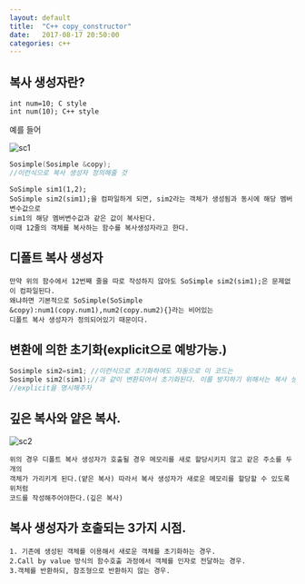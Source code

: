 ```yaml
---
layout: default
title:  "C++ copy_constructor"
date:   2017-08-17 20:50:00
categories: c++
---
```


## 복사 생성자란?
~~~
int num=10; C style
int num(10); C++ style
~~~
예를 들어

![sc1](http://postfiles8.naver.net/MjAxNzA4MDFfMjU5/MDAxNTAxNTczMDc0MzUy.xFUWrNdmr7L6zYgQqUmMxEkMmVEaxdGay6tLyzUJhvMg.fPVdQG7Q2mOUQpYVbSlTr6HXMMZ73hgYXEIQjo_4gPAg.JPEG.qwq713/%EB%B3%B5%EC%82%AC%EC%83%9D%EC%84%B1%EC%9E%90.jpg?type=w2)


```c
Sosimple(Sosimple &copy);
//이런식으로 복사 생성자 정의해줄 것
```

~~~
SoSimple sim1(1,2);
SoSimple sim2(sim1);을 컴파일하게 되면, sim2라는 객체가 생성됨과 동시에 해당 멤버변수값으로 
sim1의 해당 멤버변수값과 같은 값이 복사된다.
이때 12줄의 객체를 복사하는 함수를 복사생성자라고 한다. 
~~~

## 디폴트 복사 생성자
~~~
만약 위의 함수에서 12번째 줄을 따로 작성하지 않아도 SoSimple sim2(sim1);은 문제없이 컴파일된다. 
왜냐하면 기본적으로 SoSimple(SoSimple &copy):num1(copy.num1),num2(copy.num2){}라는 비어있는 
디폴트 복사 생성자가 정의되어있기 때문이다.
~~~

## 변환에 의한 초기화(explicit으로 예방가능.)
```c
Sosimple sim2=sim1; //이런식으로 초기화하여도 자동으로 이 코드는 
Sosimple sim2(sim1);//과 같이 변환되어서 초기화된다. 이를 방지하기 위해서는 복사 생성자 앞에
//explicit을 명시해주자
```

## 깊은 복사와 얕은 복사.
![sc2](http://postfiles7.naver.net/MjAxNzA4MDFfMTEw/MDAxNTAxNTczOTY0MjQx.VHoln6Q_yH7l0dkIHtfdvBAo3EBZPHQJgZrkApYHVW8g.0NVOTqSujKghbvRUNC2vf5zfLk68ySnxSIpaCPxtSGwg.JPEG.qwq713/%EA%B9%8A%EB%B3%B5.jpg?type=w2)
~~~
위의 경우 디폴트 복사 생성자가 호출될 경우 메모리를 새로 할당시키지 않고 같은 주소를 두개의 
객체가 가리키게 된다.(얕은 복사) 따라서 복사 생성자가 새로운 메모리를 할당할 수 있도록 위처럼
코드를 작성해주어야한다.(깊은 복사)
~~~

## 복사 생성자가 호출되는 3가지 시점.
~~~
1. 기존에 생성된 객체를 이용해서 새로운 객체를 초기화하는 경우.
2.Call by value 방식의 함수호출 과정에서 객체를 인자로 전달하는 경우.
3.객체를 반환하되, 참조형으로 반환하지 않는 경우.
~~~
